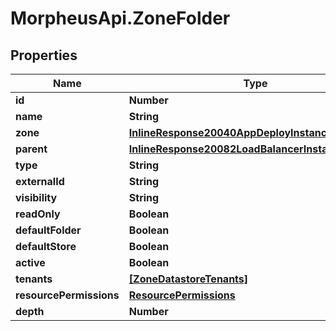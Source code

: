 # MorpheusApi.ZoneFolder

## Properties

Name | Type | Description | Notes
------------ | ------------- | ------------- | -------------
**id** | **Number** |  | [optional] 
**name** | **String** |  | [optional] 
**zone** | [**InlineResponse20040AppDeployInstance**](InlineResponse20040AppDeployInstance.md) |  | [optional] 
**parent** | [**InlineResponse20082LoadBalancerInstanceSslCert**](InlineResponse20082LoadBalancerInstanceSslCert.md) |  | [optional] 
**type** | **String** |  | [optional] 
**externalId** | **String** |  | [optional] 
**visibility** | **String** |  | [optional] 
**readOnly** | **Boolean** |  | [optional] 
**defaultFolder** | **Boolean** |  | [optional] 
**defaultStore** | **Boolean** |  | [optional] 
**active** | **Boolean** |  | [optional] 
**tenants** | [**[ZoneDatastoreTenants]**](ZoneDatastoreTenants.md) |  | [optional] 
**resourcePermissions** | [**ResourcePermissions**](ResourcePermissions.md) |  | [optional] 
**depth** | **Number** |  | [optional] 


